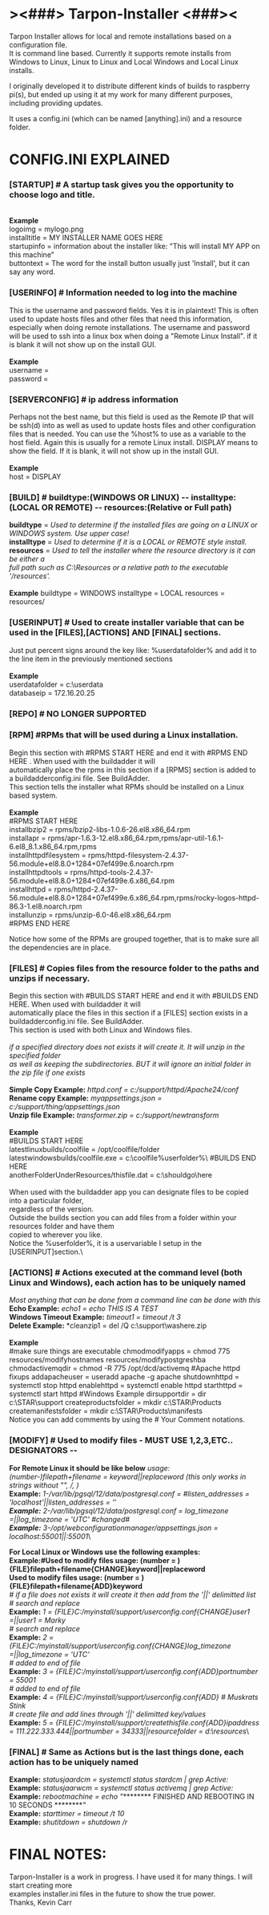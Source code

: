 # ><###> Tarpon-Installer <###><
Tarpon Installer allows for local and remote installations based on a configuration file.  
It is command line based. Currently it supports remote installs from Windows to Linux, 
Linux to Linux and Local Windows and Local Linux installs.

I originally developed it to distribute different kinds of builds to raspberry pi(s), but
ended up using it at my work for many different purposes, including providing updates.

It uses a config.ini (which can be named [anything].ini) and a resource folder.

# CONFIG.INI EXPLAINED

### [STARTUP] # A startup task gives you the opportunity to choose logo and title.
\
**Example**\
logoimg = mylogo.png\
installtitle = MY INSTALLER NAME GOES HERE\
startupinfo = information about the installer like: "This will install MY APP on this machine"\
buttontext = The word for the install button usually just 'Install', but it can say any word.

### [USERINFO] # Information needed to log into the machine
This is the username and password fields.  Yes it is in plaintext!  This is often
used to update hosts files and other files that need this information, especially when
doing remote installations.  The username and password will be used to ssh into a linux
box when doing a "Remote Linux Install".  if it is blank it will not show up on the install GUI.\
\
**Example**\
username = \
password = 

### [SERVERCONFIG] # ip address information
Perhaps not the best name, but this field is used as the Remote IP that will be ssh(d) into
as well as used to update hosts files and other configuration files that is needed.  You can use the %host% 
to use as a variable to the host field.  Again this is usually for a remote Linux install.  DISPLAY means to show the field.
If it is blank, it will not show up in the install GUI.\
\
**Example**\
host = DISPLAY

### [BUILD] # buildtype:(WINDOWS OR LINUX) -- installtype:(LOCAL OR REMOTE) -- resources:(Relative or Full path)
**buildtype** = *Used to determine if the installed files are going on a LINUX or WINDOWS system.  Use upper case!*\
**installtype** =	*Used to determine if it is a LOCAL or REMOTE style install.*\
**resources** = *Used to tell the installer where the resource directory is it can be either a*\
*full path such as C:\Resources or a relative path to the executable '/resources'.*\
\
**Example**
buildtype = WINDOWS
installtype = LOCAL
resources = resources/

### [USERINPUT] # Used to create installer variable that can be used in the [FILES],[ACTIONS] AND [FINAL] sections.
Just put percent signs around the key like: %userdatafolder% and add it to the line item in the previously mentioned sections\
\
**Example**\
userdatafolder = c:\userdata\
databaseip = 172.16.20.25

### [REPO] # NO LONGER SUPPORTED

### [RPM] #RPMs that will be used during a Linux installation.
Begin this section with #RPMS START HERE and end it with #RPMS END HERE .  When used with the buildadder it will\
automatically place the rpms in this section if a [RPMS] section is added to a buildadderconfig.ini file.  See BuildAdder.\
This section tells the installer what RPMs should be installed on a Linux based system.\
\
**Example**\
#RPMS START HERE\
installbzip2 = rpms/bzip2-libs-1.0.6-26.el8.x86_64.rpm\
installapr = rpms/apr-1.6.3-12.el8.x86_64.rpm,rpms/apr-util-1.6.1-6.el8_8.1.x86_64.rpm,rpms\
installhttpdfilesystem = rpms/httpd-filesystem-2.4.37-56.module+el8.8.0+1284+07ef499e.6.noarch.rpm\
installhttpdtools = rpms/httpd-tools-2.4.37-56.module+el8.8.0+1284+07ef499e.6.x86_64.rpm\
installhttpd = rpms/httpd-2.4.37-56.module+el8.8.0+1284+07ef499e.6.x86_64.rpm,rpms/rocky-logos-httpd-86.3-1.el8.noarch.rpm\
installunzip = rpms/unzip-6.0-46.el8.x86_64.rpm\
#RPMS END HERE

Notice how some of the RPMs are grouped together, that is to make sure all the dependencies are in place.

### [FILES] # Copies files from the resource folder to the paths and unzips if necessary.
Begin this section with #BUILDS START HERE and end it with #BUILDS END HERE.  When used with buildadder it will\
automatically place the files in this section if a [FILES] section exists in a buildadderconfig.ini file.  See BuildAdder.\
This section is used with both Linux and Windows files.\
\
*if a specified directory does not exists it will create it.  It will unzip in the specified folder*\
*as well as keeping the subdirectories.  BUT it will ignore an initial folder in the zip file if one exists*\
\
**Simple Copy Example:** *httpd.conf = c:/support/httpd/Apache24/conf*\
**Rename copy Example:** *myappsettings.json = c:/support/thing/appsettings.json*\
**Unzip file Example:** *transformer.zip = c:/support/newtransform*\
\
**Example**\
#BUILDS START HERE\
latestlinuxbuilds/coolfile = /opt/coolfile/folder\
latestwindowsbuilds/coolfile.exe = c:\coolfile\%userfolder%\\
#BUILDS END HERE\
anotherFolderUnderResources/thisfile.dat = c:\shouldgo\here\
\
When used with the buildadder app you can designate files to be copied into a particular folder,\
regardless of the version.\
Outside the builds section you can add files from a folder within your resources folder and have them\
copied to wherever you like.\
Notice the %userfolder%, it is a uservariable I setup in the [USERINPUT]section.\

### [ACTIONS] # Actions executed at the command level (both Linux and Windows), each action has to be uniquely named
*Most anything that can be done from a command line can be done with this*\
**Echo Example:** *echo1 = echo THIS IS A TEST*\
**Windows Timeout Example:** *timeout1 = timeout /t 3*\
**Delete Example:** *cleanzip1 = del /Q c:\support\washere.zip\
\
**Example**\
#make sure things are executable
chmodmodifyapps = chmod 775 resources/modifyhostnames resources/modifypostgreshba
chmodactivemqdir = chmod -R 775 /opt/dcd/activemq
#Apache httpd fixups
addapacheuser = useradd apache -g apache
shutdownhttpd = systemctl stop httpd
enablehttpd = systemctl enable httpd
starthttpd = systemctl start httpd
#Windows Example
dirsupportdir = dir c:\STAR\support
createproductsfolder = mkdir c:\STAR\Products
createmanifestsfolder = mkdir c:\STAR\Products\manifests
\
Notice you can add comments by using the # Your Comment notations.

### [MODIFY] # Used to modify files - MUST USE 1,2,3,ETC.. DESIGNATORS -- 
**For Remote Linux it should be like below**
*usage: (number-)filepath+filename = keyword||replaceword (this only works in strings without "", /, \)*\
**Example:** *1-/var/lib/pgsql/12/data/postgresql.conf = #listen_addresses = 'localhost'||listen_addresses = '*'*\
**Example:** *2-/var/lib/pgsql/12/data/postgresql.conf = log_timezone =||log_timezone = 'UTC' #changed#*\
**Example:** *3-/opt/webconfigurationmanager/appsettings.json = localhost:55001||*:55001*\

**For Local Linux or Windows use the following examples:**\
**Example:#Used to modify files usage: (number = ){FILE}filepath+filename{CHANGE}keyword||replaceword**\
**Used to modify files usage: (number = ){FILE}filepath+filename{ADD}keyword**\
*# if a file does not exists it will create it then add from the '||' delimitted list*\
*# search and replace*\
**Example:** *1 = {FILE}C:/myinstall/support/userconfig.conf{CHANGE}user1 =||user1 = Marky*\
*# search and replace*\
**Example:** *2 = {FILE}C:/myinstall/support/userconfig.conf{CHANGE}log_timezone =||log_timezone = 'UTC'*\
*# added to end of file*\
**Example:** *3 = {FILE}C:/myinstall/support/userconfig.conf{ADD}portnumber = 55001*\
*# added to end of file*\
**Example:** *4 = {FILE}C:/myinstall/support/userconfig.conf{ADD} # Muskrats Stink*\
*# create file and add lines through '||' delimitted key/values*\
**Example:** *5 = {FILE}C:/myinstall/support/createthisfile.conf{ADD}ipaddress = 111.222.333.444||portnumber = 34333||resourcefolder = d:\resources*\

### [FINAL] # Same as Actions but is the last things done, each action has to be uniquely named
**Example:** *statusjaardcm = systemctl status stardcm | grep Active:*\
**Example:** *statusjaarwcm = systemctl status activemq | grep Active:*\
**Example:** *rebootmachine = echo "********* FINISHED AND REBOOTING IN 10 SECONDS *********"*\
**Example:** *starttimer = timeout /t 10*\
**Example:** *shutitdown = shutdown /r*

# FINAL NOTES:
Tarpon-Installer is a work in progress.  I have used it for many things.  I will start creating more\
examples installer.ini files in the future to show the true power.\
Thanks, Kevin Carr

